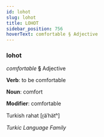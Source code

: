 ```yaml
---
id: lohot
slug: lohot
title: LOHOT
sidebar_position: 756
hoverText: comfortable § Adjective
---
```


### lohot

*comfortable* **§** Adjective

**Verb**: to be comfortable

**Noun**: comfort

**Modifier**: comfortable

Turkish rahat [ɾ̞äˈhätʰ]

*Turkic Language Family*